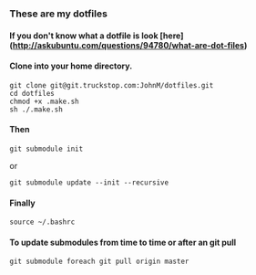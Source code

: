 ### These are my dotfiles

#### If you don't know what a dotfile is look [here] (http://askubuntu.com/questions/94780/what-are-dot-files)


#### Clone into your home directory.
````
git clone git@git.truckstop.com:JohnM/dotfiles.git
cd dotfiles
chmod +x .make.sh
sh ./.make.sh
````

#### Then
````
git submodule init
````
or
````
git submodule update --init --recursive
````

#### Finally
````
source ~/.bashrc
````

#### To update submodules from time to time or after an git pull
````
git submodule foreach git pull origin master
````